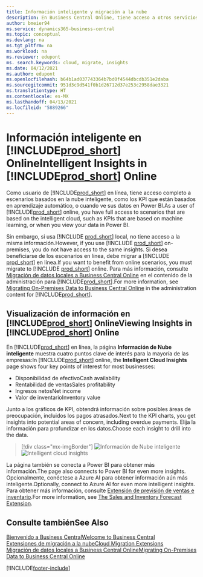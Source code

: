 ```yaml
---
title: Información inteligente y migración a la nube
description: En Business Central Online, tiene acceso a otros servicios en línea y puede obtener información inteligente basada en Azure AI, por ejemplo. Siga leyendo si está pensando en migrar de un entorno local a la nube.
author: bmeier94
ms.service: dynamics365-business-central
ms.topic: conceptual
ms.devlang: na
ms.tgt_pltfrm: na
ms.workload: na
ms.reviewer: edupont
ms. search.keywords: cloud, migrate, insights
ms.date: 04/12/2021
ms.author: edupont
ms.openlocfilehash: b64b1ad037743364b7bd0f4544dbcdb351e2daba
ms.sourcegitcommit: 951d3c9d541f0b1d26712d37e253c2958dae3321
ms.translationtype: HT
ms.contentlocale: es-MX
ms.lasthandoff: 04/13/2021
ms.locfileid: "5889266"
---
```

# <a name="intelligent-insights-in-prod_short-online"></a><span data-ttu-id="8aa74-104">Información inteligente en [!INCLUDE[prod_short](includes/prod_short.md)] Online</span><span class="sxs-lookup"><span data-stu-id="8aa74-104">Intelligent Insights in [!INCLUDE[prod_short](includes/prod_short.md)] Online</span></span>

<span data-ttu-id="8aa74-105">Como usuario de [!INCLUDE[prod_short](includes/prod_short.md)] en línea, tiene acceso completo a escenarios basados en la nube inteligente, como los KPI que están basados en aprendizaje automático, o cuando ve sus datos en Power BI.</span><span class="sxs-lookup"><span data-stu-id="8aa74-105">As a user of [!INCLUDE[prod_short](includes/prod_short.md)] online, you have full access to scenarios that are based on the intelligent cloud, such as KPIs that are based on machine learning, or when you view your data in Power BI.</span></span>  

<span data-ttu-id="8aa74-106">Sin embargo, si usa [!INCLUDE [prod_short](includes/prod_short.md)] local, no tiene acceso a la misma información.</span><span class="sxs-lookup"><span data-stu-id="8aa74-106">However, if you use [!INCLUDE [prod_short](includes/prod_short.md)] on-premises, you do not have access to the same insights.</span></span> <span data-ttu-id="8aa74-107">Si desea beneficiarse de los escenarios en línea, debe migrar a [!INCLUDE [prod_short](includes/prod_short.md)] en línea.</span><span class="sxs-lookup"><span data-stu-id="8aa74-107">If you want to benefit from online scenarios, you must migrate to [!INCLUDE [prod_short](includes/prod_short.md)] online.</span></span> <span data-ttu-id="8aa74-108">Para más información, consulte [Migración de datos locales a Business Central Online](/dynamics365/business-central/dev-itpro/administration/migrate-data) en el contenido de la administración para [!INCLUDE[prod_short](includes/prod_short.md)].</span><span class="sxs-lookup"><span data-stu-id="8aa74-108">For more information, see [Migrating On-Premises Data to Business Central Online](/dynamics365/business-central/dev-itpro/administration/migrate-data) in the administration content for [!INCLUDE[prod_short](includes/prod_short.md)].</span></span>  

## <a name="viewing-insights-in-prod_short-online"></a><span data-ttu-id="8aa74-109">Visualización de información en [!INCLUDE[prod_short](includes/prod_short.md)] Online</span><span class="sxs-lookup"><span data-stu-id="8aa74-109">Viewing Insights in [!INCLUDE[prod_short](includes/prod_short.md)] Online</span></span>

<span data-ttu-id="8aa74-110">En [!INCLUDE[prod_short](includes/prod_short.md)] en línea, la página **Información de Nube inteligente** muestra cuatro puntos clave de interés para la mayoría de las empresas:</span><span class="sxs-lookup"><span data-stu-id="8aa74-110">In [!INCLUDE[prod_short](includes/prod_short.md)] online, the **Intelligent Cloud Insights** page shows four key points of interest for most businesses:</span></span>

- <span data-ttu-id="8aa74-111">Disponibilidad de efectivo</span><span class="sxs-lookup"><span data-stu-id="8aa74-111">Cash availability</span></span>
- <span data-ttu-id="8aa74-112">Rentabilidad de ventas</span><span class="sxs-lookup"><span data-stu-id="8aa74-112">Sales profitability</span></span>
- <span data-ttu-id="8aa74-113">Ingresos netos</span><span class="sxs-lookup"><span data-stu-id="8aa74-113">Net income</span></span>
- <span data-ttu-id="8aa74-114">Valor de inventario</span><span class="sxs-lookup"><span data-stu-id="8aa74-114">Inventory value</span></span>

<span data-ttu-id="8aa74-115">Junto a los gráficos de KPI, obtendrá información sobre posibles áreas de preocupación, incluidos los pagos atrasados.</span><span class="sxs-lookup"><span data-stu-id="8aa74-115">Next to the KPI charts, you get insights into potential areas of concern, including overdue payments.</span></span> <span data-ttu-id="8aa74-116">Elija la información para profundizar en los datos.</span><span class="sxs-lookup"><span data-stu-id="8aa74-116">Choose each insight to drill into the data.</span></span>  

> [!div class="mx-imgBorder"]
> <span data-ttu-id="8aa74-117">![Información de Nube inteligente](media/across-intelligent-cloud/intelligentcloudApril19.png "Muestra la página de Información de nube inteligente en Business Central Online")</span><span class="sxs-lookup"><span data-stu-id="8aa74-117">![Intelligent cloud insights](media/across-intelligent-cloud/intelligentcloudApril19.png "Shows the Intelligent Cloud Insights page in Business Central online")</span></span>

<span data-ttu-id="8aa74-118">La página también se conecta a Power BI para obtener más información.</span><span class="sxs-lookup"><span data-stu-id="8aa74-118">The page also connects to Power BI for even more insights.</span></span> <span data-ttu-id="8aa74-119">Opcionalmente, conéctese a Azure AI para obtener información aún más inteligente.</span><span class="sxs-lookup"><span data-stu-id="8aa74-119">Optionally, connect to Azure AI for even more intelligent insights.</span></span> <span data-ttu-id="8aa74-120">Para obtener más información, consulte [Extensión de previsión de ventas e inventario](ui-extensions-sales-forecast.md).</span><span class="sxs-lookup"><span data-stu-id="8aa74-120">For more information, see [The Sales and Inventory Forecast Extension](ui-extensions-sales-forecast.md).</span></span>  

## <a name="see-also"></a><span data-ttu-id="8aa74-121">Consulte también</span><span class="sxs-lookup"><span data-stu-id="8aa74-121">See Also</span></span>

[<span data-ttu-id="8aa74-122">Bienvenido a Business Central</span><span class="sxs-lookup"><span data-stu-id="8aa74-122">Welcome to Business Central</span></span>](index.md)  
[<span data-ttu-id="8aa74-123">Extensiones de migración a la nube</span><span class="sxs-lookup"><span data-stu-id="8aa74-123">Cloud Migration Extensions</span></span>](ui-extensions-data-replication.md)  
[<span data-ttu-id="8aa74-124">Migración de datos locales a Business Central Online</span><span class="sxs-lookup"><span data-stu-id="8aa74-124">Migrating On-Premises Data to Business Central Online</span></span>](/dynamics365/business-central/dev-itpro/administration/migrate-data)  

[!INCLUDE[footer-include](includes/footer-banner.md)]